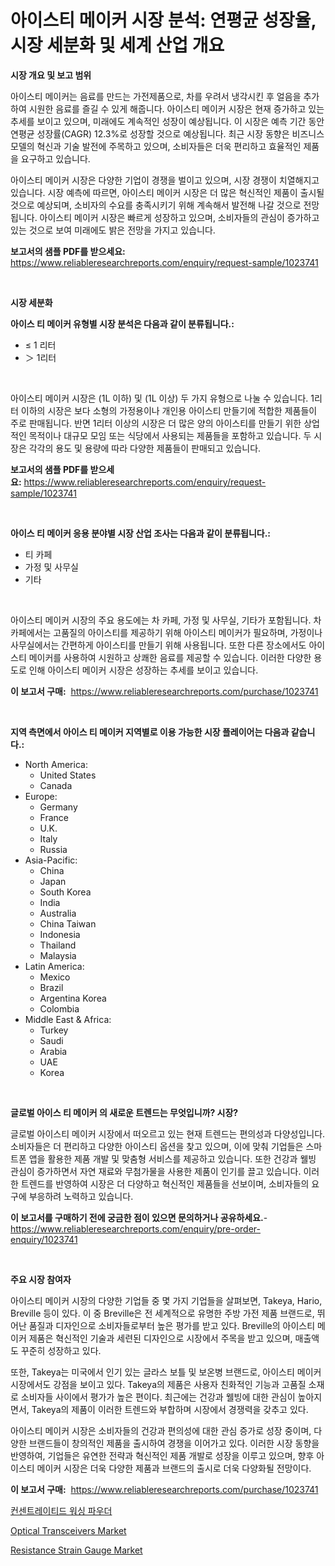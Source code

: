 <p><h1>아이스티 메이커 시장 분석: 연평균 성장율, 시장 세분화 및 세계 산업 개요</h1></p><p><strong>시장 개요 및 보고 범위</strong></p>
<p><p>아이스티 메이커는 음료를 만드는 가전제품으로, 차를 우려서 냉각시킨 후 얼음을 추가하여 시원한 음료를 즐길 수 있게 해줍니다. 아이스티 메이커 시장은 현재 증가하고 있는 추세를 보이고 있으며, 미래에도 계속적인 성장이 예상됩니다. 이 시장은 예측 기간 동안 연평균 성장률(CAGR) 12.3%로 성장할 것으로 예상됩니다. 최근 시장 동향은 비즈니스 모델의 혁신과 기술 발전에 주목하고 있으며, 소비자들은 더욱 편리하고 효율적인 제품을 요구하고 있습니다.</p><p>아이스티 메이커 시장은 다양한 기업이 경쟁을 벌이고 있으며, 시장 경쟁이 치열해지고 있습니다. 시장 예측에 따르면, 아이스티 메이커 시장은 더 많은 혁신적인 제품이 출시될 것으로 예상되며, 소비자의 수요를 충족시키기 위해 계속해서 발전해 나갈 것으로 전망됩니다. 아이스티 메이커 시장은 빠르게 성장하고 있으며, 소비자들의 관심이 증가하고 있는 것으로 보여 미래에도 밝은 전망을 가지고 있습니다.</p></p>
<p><strong>보고서의 샘플 PDF를 받으세요:</strong> <a href="https://www.reliableresearchreports.com/enquiry/request-sample/1023741">https://www.reliableresearchreports.com/enquiry/request-sample/1023741</a></p>
<p>&nbsp;</p>
<p><strong>시장 세분화</strong></p>
<p><strong>아이스 티 메이커 유형별 시장 분석은 다음과 같이 분류됩니다.:</strong></p>
<p><ul><li>≤ 1 리터</li><li>＞ 1리터</li></ul></p>
<p>&nbsp;</p>
<p><p>아이스티 메이커 시장은 (1L 이하) 및 (1L 이상) 두 가지 유형으로 나눌 수 있습니다. 1리터 이하의 시장은 보다 소형의 가정용이나 개인용 아이스티 만들기에 적합한 제품들이 주로 판매됩니다. 반면 1리터 이상의 시장은 더 많은 양의 아이스티를 만들기 위한 상업적인 목적이나 대규모 모임 또는 식당에서 사용되는 제품들을 포함하고 있습니다. 두 시장은 각각의 용도 및 용량에 따라 다양한 제품들이 판매되고 있습니다.</p></p>
<p><strong>보고서의 샘플 PDF를 받으세요:</strong>&nbsp;<a href="https://www.reliableresearchreports.com/enquiry/request-sample/1023741">https://www.reliableresearchreports.com/enquiry/request-sample/1023741</a></p>
<p>&nbsp;</p>
<p><strong> 아이스 티 메이커 응용 분야별 시장 산업 조사는 다음과 같이 분류됩니다.:</strong></p>
<p><ul><li>티 카페</li><li>가정 및 사무실</li><li>기타</li></ul></p>
<p>&nbsp;</p>
<p><p>아이스티 메이커 시장의 주요 용도에는 차 카페, 가정 및 사무실, 기타가 포함됩니다. 차 카페에서는 고품질의 아이스티를 제공하기 위해 아이스티 메이커가 필요하며, 가정이나 사무실에서는 간편하게 아이스티를 만들기 위해 사용됩니다. 또한 다른 장소에서도 아이스티 메이커를 사용하여 시원하고 상쾌한 음료를 제공할 수 있습니다. 이러한 다양한 용도로 인해 아이스티 메이커 시장은 성장하는 추세를 보이고 있습니다.</p></p>
<p><strong>이 보고서 구매:</strong>&nbsp; <a href="https://www.reliableresearchreports.com/purchase/1023741">https://www.reliableresearchreports.com/purchase/1023741</a></p>
<p>&nbsp;</p>
<p><strong>지역 측면에서 아이스 티 메이커 지역별로 이용 가능한 시장 플레이어는 다음과 같습니다.:</strong></p>
<p><ul>
    <li>
        North America:
        <ul>
            <li>United States</li>
            <li>Canada</li>
        </ul>
    </li>
    <li>
        Europe:
        <ul>
            <li>Germany</li>
            <li>France</li>
            <li>U.K.</li>
            <li>Italy</li>
            <li>Russia</li>
        </ul>
    </li>
    <li>
        Asia-Pacific:
        <ul>
            <li>China</li>
            <li>Japan</li>
            <li>South Korea</li>
            <li>India</li>
            <li>Australia</li>
            <li>China Taiwan</li>
            <li>Indonesia</li>
            <li>Thailand</li>
            <li>Malaysia</li>
        </ul>
    </li>
    <li>
        Latin America:
        <ul>
            <li>Mexico</li>
            <li>Brazil</li>
            <li>Argentina Korea</li>
            <li>Colombia</li>
        </ul>
    </li>
    <li>
        Middle East & Africa:
        <ul>
            <li>Turkey</li>
            <li>Saudi</li>
            <li>Arabia</li>
            <li>UAE</li>
            <li>Korea</li>
        </ul>
    </li>
    </ul></p>
<p>&nbsp;</p>
<p><strong>글로벌 아이스 티 메이커 의 새로운 트렌드는 무엇입니까? 시장?</strong></p>
<p><p>글로벌 아이스티 메이커 시장에서 떠오르고 있는 현재 트렌드는 편의성과 다양성입니다. 소비자들은 더 편리하고 다양한 아이스티 옵션을 찾고 있으며, 이에 맞춰 기업들은 스마트폰 앱을 활용한 제품 개발 및 맞춤형 서비스를 제공하고 있습니다. 또한 건강과 웰빙 관심이 증가하면서 자연 재료와 무첨가물을 사용한 제품이 인기를 끌고 있습니다. 이러한 트렌드를 반영하여 시장은 더 다양하고 혁신적인 제품들을 선보이며, 소비자들의 요구에 부응하려 노력하고 있습니다.</p></p>
<p><strong>이 보고서를 구매하기 전에 궁금한 점이 있으면 문의하거나 공유하세요.</strong>- <a href="https://www.reliableresearchreports.com/enquiry/pre-order-enquiry/1023741">https://www.reliableresearchreports.com/enquiry/pre-order-enquiry/1023741</a></p>
<p>&nbsp;</p>
<p><strong>주요 시장 참여자</strong></p>
<p><p>아이스티 메이커 시장의 다양한 기업들 중 몇 가지 기업들을 살펴보면, Takeya, Hario, Breville 등이 있다. 이 중 Breville은 전 세계적으로 유명한 주방 가전 제품 브랜드로, 뛰어난 품질과 디자인으로 소비자들로부터 높은 평가를 받고 있다. Breville의 아이스티 메이커 제품은 혁신적인 기술과 세련된 디자인으로 시장에서 주목을 받고 있으며, 매출액도 꾸준히 성장하고 있다.</p><p>또한, Takeya는 미국에서 인기 있는 글라스 보틀 및 보온병 브랜드로, 아이스티 메이커 시장에서도 강점을 보이고 있다. Takeya의 제품은 사용자 친화적인 기능과 고품질 소재로 소비자들 사이에서 평가가 높은 편이다. 최근에는 건강과 웰빙에 대한 관심이 높아지면서, Takeya의 제품이 이러한 트렌드와 부합하며 시장에서 경쟁력을 갖추고 있다.</p><p>아이스티 메이커 시장은 소비자들의 건강과 편의성에 대한 관심 증가로 성장 중이며, 다양한 브랜드들이 창의적인 제품을 출시하여 경쟁을 이어가고 있다. 이러한 시장 동향을 반영하여, 기업들은 유연한 전략과 혁신적인 제품 개발로 성장을 이루고 있으며, 향후 아이스티 메이커 시장은 더욱 다양한 제품과 브랜드의 출시로 더욱 다양화될 전망이다.</p></p>
<p><strong>이 보고서 구매:</strong>&nbsp;&nbsp;<a href="https://www.reliableresearchreports.com/purchase/1023741">https://www.reliableresearchreports.com/purchase/1023741</a></p>
<p><p><a href="https://github.com/fernandotryO5lson96765/Market-Research-Report-List-1/blob/main/49320149118.md">컨센트레이티드 워싱 파우더</a></p><p><a href="https://github.com/wwwkeltoum/Market-Research-Report-List-2/blob/main/optical-transceivers-market.md">Optical Transceivers Market</a></p><p><a href="https://github.com/gamblestampleyjenny50m5sl6/Market-Research-Report-List-1/blob/main/resistance-strain-gauge-market.md">Resistance Strain Gauge Market</a></p></p>
